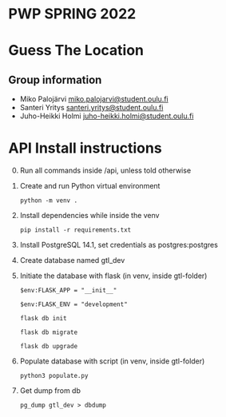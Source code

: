 # PWP SPRING 2022

# Guess The Location

## Group information

- Miko Palojärvi miko.palojarvi@student.oulu.fi
- Santeri Yritys santeri.yritys@student.oulu.fi
- Juho-Heikki Holmi juho-heikki.holmi@student.oulu.fi

# API Install instructions

0. Run all commands inside /api, unless told otherwise

1. Create and run Python virtual environment

   `python -m venv .`

2. Install dependencies while inside the venv

   `pip install -r requirements.txt`

3. Install PostgreSQL 14.1, set credentials as postgres:postgres

4. Create database named gtl_dev

5. Initiate the database with flask (in venv, inside gtl-folder)

   `$env:FLASK_APP = "__init__"`

   `$env:FLASK_ENV = "development"`

   `flask db init`

   `flask db migrate`

   `flask db upgrade`

6. Populate database with script (in venv, inside gtl-folder)

   `python3 populate.py`

7. Get dump from db

   `pg_dump gtl_dev > dbdump`
